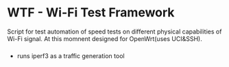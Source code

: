 # WTF - Wi-Fi Test Framework

Script for test automation of speed tests on different physical capabilities of Wi-Fi signal. At this momnent designed for OpenWrt(uses UCI&SSH).
###
- runs iperf3 as a traffic generation tool
###
